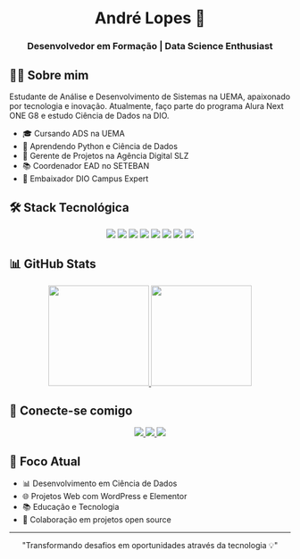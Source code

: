 <div align="center">
  <h1>André Lopes 🚀</h1>
  <h3>Desenvolvedor em Formação | Data Science Enthusiast</h3>
</div>

## 👨‍💻 Sobre mim

Estudante de Análise e Desenvolvimento de Sistemas na UEMA, apaixonado por tecnologia e inovação. Atualmente, faço parte do programa Alura Next ONE G8 e estudo Ciência de Dados na DIO.

- 🎓 Cursando ADS na UEMA
- 🌱 Aprendendo Python e Ciência de Dados
- 💼 Gerente de Projetos na Agência Digital SLZ
- 📚 Coordenador EAD no SETEBAN
- 🎯 Embaixador DIO Campus Expert

## 🛠️ Stack Tecnológica

<div align="center">
  <img src="https://img.shields.io/badge/Python-3776AB?style=for-the-badge&logo=python&logoColor=white" />
  <img src="https://img.shields.io-badge/HTML5-E34F26?style=for-the-badge&logo=html5&logoColor=white" />
  <img src="https://img.shields.io-badge/CSS3-1572B6?style=for-the-badge&logo=css3&logoColor=white" />
  <img src="https://img.shields.io-badge/JavaScript-F7DF1E?style=for-the-badge&logo=javascript&logoColor=black" />
  <img src="https://img.shields.io/badge/MySQL-00000F?style=for-the-badge&logo=mysql&logoColor=white" />
  <img src="https://img.shields.io-badge/WordPress-%23117AC9.svg?style=for-the-badge&logo=WordPress&logoColor=white" />
  <img src="https://img.shields.io-badge/Visual%20Studio%20Code-0078d7.svg?style=for-the-badge&logo=visual-studio-code&logoColor=white" />
  <img src="https://img.shields.io-badge/git-%23F05033.svg?style=for-the-badge&logo=git&logoColor=white" />
</div>

## 📊 GitHub Stats

<div align="center">
  <a href="https://github.com/agenciadigitalslz">
    <img height="180em" src="https://github-readme-stats.vercel.app/api?username=agenciadigitalslz&show_icons=true&theme=dracula&include_all_commits=true&count_private=true"/>
    <img height="180em" src="https://github-readme-stats.vercel.app/api/top-langs/?username=agenciadigitalslz&layout=compact&langs_count=7&theme=dracula"/>
  </a>
</div>

## 🤝 Conecte-se comigo

<div align="center">
  <a href="https://www.linkedin.com/in/andre7lopes/" target="_blank">
    <img src="https://img.shields.io-badge/LinkedIn-0077B5?style=for-the-badge&logo=linkedin&logoColor=white">
  </a>
  <a href="https://www.instagram.com/agenciadigitalslz/" target="_blank">
    <img src="https://img.shields.io-badge/Instagram-E4405F?style=for-the-badge&logo=instagram&logoColor=white">
  </a>
  <a href="https://discord.gg/yujkai" target="_blank">
    <img src="https://img.shields.io-badge/Discord-7289DA?style=for-the-badge&logo=discord&logoColor=white">
  </a>
</div>

## 🎯 Foco Atual

- 📊 Desenvolvimento em Ciência de Dados
- 🌐 Projetos Web com WordPress e Elementor
- 📚 Educação e Tecnologia
- 🤝 Colaboração em projetos open source

---

<div align="center">
  "Transformando desafios em oportunidades através da tecnologia 💡"
</div>
